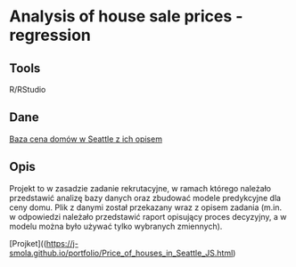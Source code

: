 # Analysis of house sale prices - regression

## Tools
R/RStudio

## Dane 
[Baza cena domów w Seattle z ich opisem](https://www.kaggle.com/harlfoxem/housesalesprediction)

## Opis
Projekt to w zasadzie zadanie rekrutacyjne, w ramach którego należało przedstawić analizę bazy danych oraz zbudować modele predykcyjne dla ceny domu. Plik z danymi został przekazany wraz z opisem zadania (m.in. w odpowiedzi należało przedstawić raport opisujący proces decyzyjny, a w modelu można było używać tylko wybranych zmiennych). 

[Projket]((https://j-smola.github.io/portfolio/Price_of_houses_in_Seattle_JS.html)